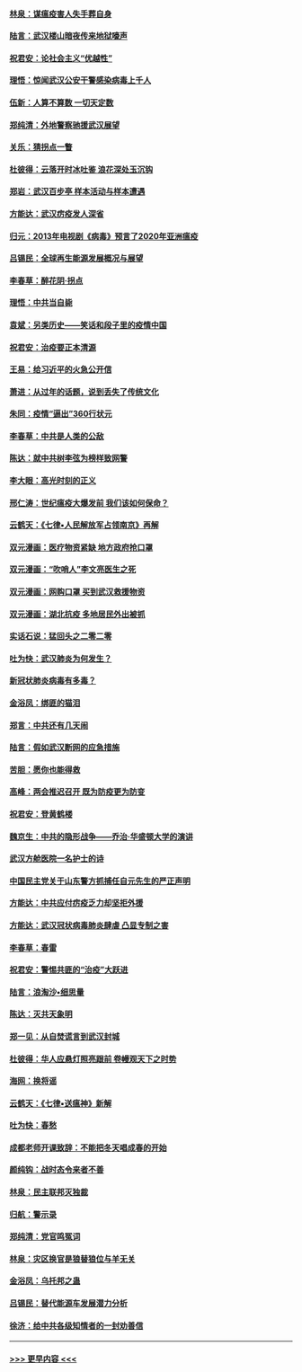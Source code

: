 #### [林泉：谋瘟疫害人失手葬自身](../pages/nsc993/n11897892.md?t=02270102) 
#### [陆言：武汉楼山暗夜传来地狱嚎声](../pages/nsc993/n11897033.md?t=02270102) 
#### [祝君安：论社会主义“优越性”](../pages/nsc993/n11897005.md?t=02270102) 
#### [理悟：惊闻武汉公安干警感染病毒上千人](../pages/nsc993/n11896947.md?t=02270102) 
#### [伍新：人算不算数 一切天定数](../pages/nsc993/n11893372.md?t=02270102) 
#### [郑纯清：外地警察驰援武汉展望](../pages/nsc993/n11893115.md?t=02270102) 
#### [关乐：猜拐点一瞥](../pages/nsc993/n11893020.md?t=02270102) 
#### [杜彼得：云落开时冰吐鉴 浪花深处玉沉钩](../pages/nsc993/n11892107.md?t=02270102) 
#### [郑岩：武汉百步亭 样本活动与样本遭遇](../pages/nsc993/n11892310.md?t=02270102) 
#### [方能达：武汉疠疫发人深省](../pages/nsc993/n11891376.md?t=02270102) 
#### [归元：2013年电视剧《病毒》预言了2020年亚洲瘟疫](../pages/nsc993/n11891126.md?t=02270102) 
#### [吕锡民：全球再生能源发展概况与展望](../pages/nsc993/n11890613.md?t=02270102) 
#### [李春草：醉花阴·拐点](../pages/nsc993/n11890567.md?t=02270102) 
#### [理悟：中共当自毙](../pages/nsc993/n11890559.md?t=02270102) 
#### [袁斌：另类历史——笑话和段子里的疫情中国](../pages/nsc993/n11889243.md?t=02270102) 
#### [祝君安：治疫要正本清源](../pages/nsc993/n11889085.md?t=02270102) 
#### [王易：给习近平的火急公开信](../pages/nsc993/n11888225.md?t=02270102) 
#### [萧进：从过年的话题，说到丢失了传统文化](../pages/nsc993/n11887732.md?t=02270102) 
#### [朱同：疫情“逼出”360行状元](../pages/nsc993/n11887678.md?t=02270102) 
#### [李春草：中共是人类的公敌](../pages/nsc993/n11887656.md?t=02270102) 
#### [陈达：就中共树李弦为榜样致网警](../pages/nsc993/n11887625.md?t=02270102) 
#### [李大眼：高光时刻的正义](../pages/nsc993/n11887585.md?t=02270102) 
#### [邢仁涛：世纪瘟疫大爆发前 我们该如何保命？](../pages/nsc993/n11887535.md?t=02270102) 
#### [云鹤天：《七律▪人民解放军占领南京》再解](../pages/nsc993/n11887524.md?t=02270102) 
#### [双元漫画：医疗物资紧缺 地方政府抢口罩](../pages/nsc993/n11884744.md?t=02270102) 
#### [双元漫画：“吹哨人”李文亮医生之死](../pages/nsc993/n11884705.md?t=02270102) 
#### [双元漫画：网购口罩 买到武汉救援物资](../pages/nsc993/n11884670.md?t=02270102) 
#### [双元漫画：湖北抗疫 多地居民外出被抓](../pages/nsc993/n11884643.md?t=02270102) 
#### [实话石说：猛回头之二零二零](../pages/nsc993/n11883968.md?t=02270102) 
#### [吐为快：武汉肺炎为何发生？](../pages/nsc993/n11882180.md?t=02270102) 
#### [新冠状肺炎病毒有多毒？](../pages/nsc993/n11881790.md?t=02270102) 
#### [金浴凤：绑匪的猫泪](../pages/nsc993/n11880664.md?t=02270102) 
#### [郑言：中共还有几天闹](../pages/nsc993/n11880645.md?t=02270102) 
#### [陆言：假如武汉断网的应急措施](../pages/nsc993/n11880619.md?t=02270102) 
#### [苦胆：愿你也能得救](../pages/nsc993/n11880601.md?t=02270102) 
#### [高峰：两会推迟召开  既为防疫更为防变](../pages/nsc993/n11879977.md?t=02270102) 
#### [祝君安：登黄鹤楼](../pages/nsc993/n11880583.md?t=02270102) 
#### [魏京生：中共的隐形战争——乔治‧华盛顿大学的演讲](../pages/nsc993/n11879765.md?t=02270102) 
#### [武汉方舱医院一名护士的诗](../pages/nsc993/n11878480.md?t=02270102) 
#### [中国民主党关于山东警方抓捕任自元先生的严正声明](../pages/nsc993/n11877506.md?t=02270102) 
#### [方能达：中共应付疠疫乏力却坚拒外援](../pages/nsc993/n11877497.md?t=02270102) 
#### [方能达：武汉冠状病毒肺炎肆虐 凸显专制之害](../pages/nsc993/n11877475.md?t=02270102) 
#### [李春草：春雷](../pages/nsc993/n11876287.md?t=02270102) 
#### [祝君安：警惕共匪的“治疫”大跃进](../pages/nsc993/n11876084.md?t=02270102) 
#### [陆言：浪淘沙•细思量](../pages/nsc993/n11876071.md?t=02270102) 
#### [陈达：灭共天象明](../pages/nsc993/n11876063.md?t=02270102) 
#### [郑一见：从自焚谎言到武汉封城](../pages/nsc993/n11875621.md?t=02270102) 
#### [杜彼得：华人应悬灯照亮跟前 卷幔观天下之时势](../pages/nsc993/n11874822.md?t=02270102) 
#### [海网：换将谣](../pages/nsc993/n11873712.md?t=02270102) 
#### [云鹤天：《七律▪送瘟神》新解](../pages/nsc993/n11873598.md?t=02270102) 
#### [吐为快：春愁](../pages/nsc993/n11872801.md?t=02270102) 
#### [成都老师开课致辞：不能把冬天唱成春的开始](../pages/nsc993/n11872653.md?t=02270102) 
#### [颜纯钩：战时态令来者不善](../pages/nsc993/n11872011.md?t=02270102) 
#### [林泉：民主联邦灭独裁](../pages/nsc993/n11870998.md?t=02270102) 
#### [归航：警示录](../pages/nsc993/n11870963.md?t=02270102) 
#### [郑纯清：党官鸣冤词](../pages/nsc993/n11870938.md?t=02270102) 
#### [林泉：灾区换官是狼替狼位与羊无关](../pages/nsc993/n11870896.md?t=02270102) 
#### [金浴凤：乌托邦之蛊](../pages/nsc993/n11870879.md?t=02270102) 
#### [吕锡民：替代能源车发展潜力分析](../pages/nsc993/n11870656.md?t=02270102) 
#### [徐济：给中共各级知情者的一封劝善信](../pages/nsc993/n11868561.md?t=02270102) 

----
#### [ >>> 更早内容 <<< ](../indexes/nsc993-earlier.md)
